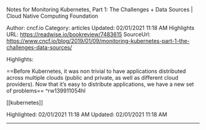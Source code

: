 Notes for Monitoring Kubernetes, Part 1: The Challenges + Data Sources | Cloud Native Computing Foundation

Author: cncf.io
Category: articles
Updated: 02/01/2021 11:18 AM
Highlights URL: https://readwise.io/bookreview/7483615
SourceUrl: https://www.cncf.io/blog/2019/01/09/monitoring-kubernetes-part-1-the-challenges-data-sources/


Highlights:

==Before Kubernetes, it was non trivial to have applications distributed across multiple clouds (public and private, as well as different cloud providers). Now that it’s easy to distribute applications, we have a new set of problems== ^rw139911054hl

<!--start139911054-->
[[kubernetes]]
<!--end139911054-->


Highlighted: 02/01/2021 11:18 AM
Updated: 02/01/2021 11:18 AM

------

